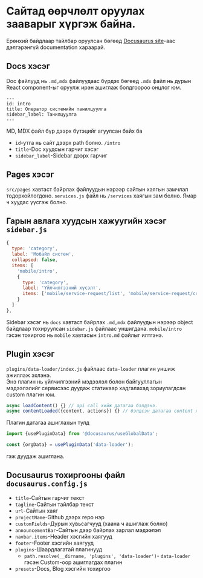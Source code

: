 # Сайтад өөрчлөлт оруулах зааварыг хүргэж байна.

Ерөнхий байдлаар тайлбар оруулсан бөгөөд [Docusaurus site](https://v2.docusaurus.io/)-аас дэлгэрэнгүй documentation хараарай.

## Docs хэсэг

Doc файлууд нь `.md,mdx` файлуудаас бүрдэх бөгөөд `.mdx` файл нь дурын React component-ыг оруулж ирэн ашиглаж болдгоороо онцлог юм.

```
---
id: intro
title: Оператор системийн танилцуулга
sidebar_label: Танилцуулга
---
```
MD, MDX файл бүр дээрх бүтэцийг агуулсан байх ба 
  - `id`-утга нь сайт дээрх path болно. `/intro`
  - `title`-Doc хуудсын гарчиг хэсэг
  - `sidebar_label`-Sidebar дээрх гарчиг

## Pages хэсэг

`src/pages` хавтаст байрлах файлуудын нэрээр сайтын хаягын замчлал тодорхойлогдоно. `services.js` файл нь `/services` хаягын зам болно.
Ямар ч хуудас үүсгэж болно.

## Гарын авлага хуудсын хажуугийн хэсэг `sidebar.js`

```javascript
{
  type: 'category',
  label: 'Мобайл систем',
  collapsed: false,
  items: [
    'mobile/intro',
    {
      type: 'category',
      label: 'Үйлчилгээний хүсэлт',
      items: ['mobile/service-request/list', 'mobile/service-request/create', 'mobile/service-request/detail']
    }
  ]
},
```

Sidebar хэсэг нь `docs` хавтаст байрлах `.md,mdx` файлуудын нэрээр object байдлаар тохируулсан `sidebar.js` файлаас уншигдана.
`mobile/intro` гэсэн тохиргоо нь `mobile` хавтасын `intro.md` файлыг илтгэнэ.

## Plugin хэсэг 

`plugins/data-loader/index.js` файлаас `data-loader` плагин уншиж ажиллаж эхлэнэ.  
Энэ плагин нь үйлчилгээний мэдээлэл болон байгууллагын мэдээлэлийг сервисээс дуудаж статикаар хадгалахад зориулагдсан custom плагин юм.

```javascript
async loadContent() {} // api call хийж датагаа бэлдэнэ.
async contentLoaded({content, actions}) {} // бэлдсэн датагаа content хувьсагчаас авч actions.setGlobalData() функцээр статик файлруу хийнэ
```
Плагин датагаа ашиглахын тулд
```javascript
import {usePluginData} from '@docusaurus/useGlobalData';

const {orgData} = usePluginData('data-loader');
```
гэж дуудаж ашиглана.

## Docusaurus тохиргооны файл `docusaurus.config.js`
  - `title`-Сайтын гарчиг текст
  - `tagline`-Сайтын тайлбар текст
  - `url`-Сайтын хаяг
  - `projectName`-Github дээрх repo нэр
  - `customFields`-Дурын хувьсагчууд (хаана ч ашиглаж болно)
  - `announcementBar`-Сайтын дээр байрлах зарлал мэдээлэл
  - `navbar.items`-Header хэсгийн хаягууд
  - `footer`-Footer хэсгийн хаягууд
  - `plugins`-Шаардлагатай плагинууд
    * `path.resolve(__dirname, 'plugins', 'data-loader')`- `data-loader` гэсэн Custom-оор ашиглагдах плагин
  - `presets`-Docs, Blog хэсгийн тохиргоо 

